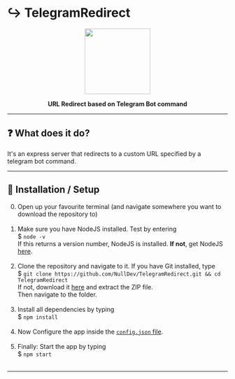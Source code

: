 # :arrow_right_hook: TelegramRedirect

<p align="center"><img height="150" width="auto" src="https://telegram.org/img/t_logo.svg" /></p>
<p align="center"><b>URL Redirect based on Telegram Bot command </b></p>
<hr>

## :question: What does it do?

It's an express server that redirects to a custom URL specified by a telegram bot command.

<hr>

## :wrench: Installation / Setup

0. Open up your favourite terminal (and navigate somewhere you want to download the repository to) <br><br>
1. Make sure you have NodeJS installed. Test by  entering <br>
$ `node -v` <br>
If this returns a version number, NodeJS is installed. **If not**, get NodeJS <a href="https://nodejs.org/en/download/package-manager/">here</a>. <br><br>
2. Clone the repository and navigate to it. If you have Git installed, type <br>
$ `git clone https://github.com/NullDev/TelegramRedirect.git && cd TelegramRedirect` <br>
If not, download it <a href="https://github.com/NullDev/TelegramRedirect/archive/master.zip">here</a> and extract the ZIP file.<br>
Then navigate to the folder.<br><br>
3. Install all dependencies by typing <br>
$ `npm install`<br><br>
4. Now Configure the app inside the [`config.json` file](https://github.com/NullDev/TelegramRedirect/blob/master/config.template.json). <br><br>
5. Finally: Start the app by typing <br>
$ `npm start` <br><br>

<hr>
